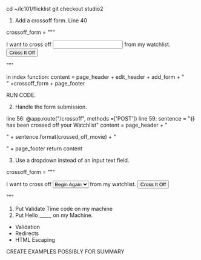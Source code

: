 <!-- Reminders -->

<!-- Studio Solution -->
cd ~/lc101/flicklist
git checkout studio2

1. Add a crossoff form. Line 40

crossoff_form = """
    <form action="/crossoff" method="post">
        <label for="crossed-off-movie">
            I want to cross off
            <input type="text" id="crossed-off-movie" name="crossed-off-movie"/>
            from my watchlist.
        </label>
        <input type="submit" value="Cross It Off"/>
    </form>
"""


in index function: content = page_header + edit_header + add_form + "<br/>" +crossoff_form + page_footer

RUN CODE.

2. Handle the form submission. 

line 56: @app.route("/crossoff", methods =['POST'])
line 59:    sentence = "<strike>{}</strike> has been crossed off your Watchlist"
            content = page_header + "<p>" + sentence.format(crossed_off_movie) + "</p>" + page_footer
            return content

3. Use a dropdown instead of an input text field. 

crossoff_form = """
    <form action="/crossoff" method="post">
        <label for="crossed-off-movie">
            I want to cross off
            <select id="crossed-off-movie" name="crossed-off-movie">
                <option>Begin Again</option>
                <option>Big Fish</option>
                <option>Pulp Fiction</option>
            </select>
            from my watchlist.
        </label>
        <input type="submit" value="Cross It Off"/>
    </form>
"""



<!-- TODO -->
1. Put Validate Time code on my machine
2. Put Hello _____ on my Machine.

<!-- Summary -->
- Validation
- Redirects
- HTML Escaping

<!-- Q&A -->
CREATE EXAMPLES POSSIBLY FOR SUMMARY


<!-- Studio Walkthough -->